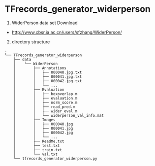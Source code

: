 # TFrecords_generator_widerperson

1. WiderPerson data set Download 
 + <http://www.cbsr.ia.ac.cn/users/sfzhang/WiderPerson/>

2. directory structure
```
.
└── TFrecords_generator_widerperson
    ├── data
    │    └── WiderPerson
    │        ├── Annotations
    │        │   ├── 000040.jpg.txt
    │        │   ├── 000041.jpg.txt
    │        │   ├── 000042.jpg.txt    
    │        │   └── ...
    │        ├── Evaluation
    │        │   ├── boxoverlap.m
    │        │   ├── evaluation.m
    │        │   ├── norm_score.m
    │        │   ├── read_pred.m
    │        │   ├── wider_eval.m
    │        │   └── widerperson_val_info.mat    
    │        ├── Images
    │        │   ├── 000040.jpg
    │        │   ├── 000041.jpg
    │        │   ├── 000042.jpg    
    │        │   └── ...
    │        ├── ReadMe.txt
    │        ├── test.txt
    │        ├── train.txt
    │        └── val.txt
    └── tfrecords_generator_widerperson.py
```
